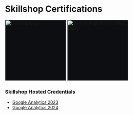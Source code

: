 # Skillshop Certifications
<img src="https://skillshop.credential.net/assets/themes/skillshop.credential.net/images/header_logo.jpeg" width="200" style="border:none; background-color:#0C0E12;" alt="Skillshop Logo">

<img src="https://templates.images.credential.net/16722171176440784346699372916351.png" width="200" style="border:none; background-color:#0C0E12;" alt="Google Analytics Certified Badge">

### Skillshop Hosted Credentials
- [Google Analytics 2023](https://skillshop.credential.net/c7f301b5-1a0f-4449-901c-67d6c28f4dc4)
- [Google Analytics 2024](https://skillshop.credential.net/87619e75-b468-4e95-a24c-b2951c5090a2)
